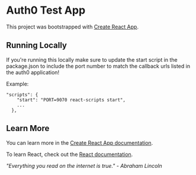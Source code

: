 # Auth0 Test App

This project was bootstrapped with [Create React App](https://github.com/facebook/create-react-app).

## Running Locally

If you're running this locally make sure to update the start script in the package.json to include the port number to match the callback urls listed in the auth0 application!

Example:
```
"scripts": {
    "start": "PORT=9070 react-scripts start",
    ...
  },
```

## Learn More

You can learn more in the [Create React App documentation](https://facebook.github.io/create-react-app/docs/getting-started).

To learn React, check out the [React documentation](https://reactjs.org/).

*"Everything you read on the internet is true." - Abraham Lincoln*
